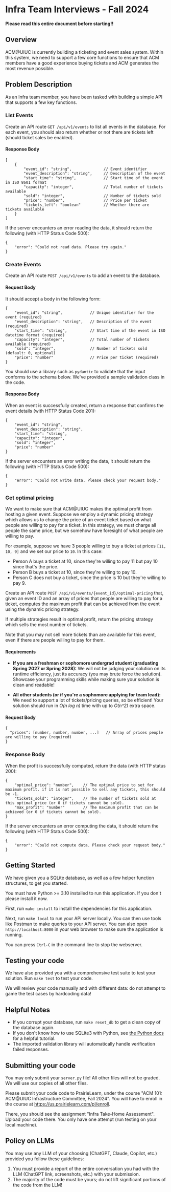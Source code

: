 # Infra Team Interviews - Fall 2024

**Please read this entire document before starting!!**

## Overview

ACM@UIUC is currently building a ticketing and event sales system. Within this system, we need to support a few core functions to ensure that ACM members have a good experience buying tickets and ACM generates the most revenue possible.


## Problem Description

As an Infra team member, you have been tasked with building a simple API that supports a few key functions. 


### List Events

Create an API route `GET /api/v1/events` to list all events in the database. For each event, you should also return whether or not there are tickets left (should ticket sales be enabled).

#### Response Body

```jsonc
[
    {
        "event_id": "string",              // Event identifier
        "event_description": "string",     // Description of the event
        "start_time": "string",            // Start time of the event in ISO 8601 format
        "capacity": "integer",             // Total number of tickets available
        "sold": "integer",                 // Number of tickets sold
        "price": "number",                 // Price per ticket
        "tickets_left": "boolean"          // Whether there are tickets available
    }
]
```

If the server encounters an error reading the data, it should return the following (with HTTP Status Code 500):

```jsonc
{
    "error": "Could not read data. Please try again."
}
```

### Create Events

Create an API route `POST /api/v1/events` to add an event to the database. 

#### Request Body

It should accept a body in the following form:

```jsonc
{
    "event_id": "string",            // Unique identifier for the event (required)
    "event_description": "string",   // Description of the event (required)
    "start_time": "string",          // Start time of the event in ISO datetime format (required)
    "capacity": "integer",           // Total number of tickets available (required)
    "sold": "integer",               // Number of tickets sold (default: 0, optional)
    "price": "number"                // Price per ticket (required)
}

```
You should use a library such as `pydantic` to validate that the input conforms to the schema below. We've provided a sample validation class in the code.

#### Response Body

When an event is successfully created, return a response that confirms the event details  (with HTTP Status Code 201):

```jsonc
{
    "event_id": "string",
    "event_description": "string",
    "start_time": "string",
    "capacity": "integer",
    "sold": "integer",
    "price": "number"
}
```

If the server encounters an error writing the data, it should return the following (with HTTP Status Code 500):

```jsonc
{
    "error": "Could not write data. Please check your request body."
}
```

### Get optimal pricing

We want to make sure that ACM@UIUC makes the optimal profit from hosting a given event. Suppose we employ a dynamic pricing strategy which allows us to change the price of an event ticket based on what people are willing to pay for a ticket. In this strategy, we must charge all people the same price, but we somehow have foresight of what people are willing to pay.

For example, suppose we have 3 people willing to buy a ticket at prices `[11, 10, 9]` and we set our price to `10`. In this case:

* Person A buys a ticket at 10, since they're willing to pay 11 but pay 10 since that's the price. 
* Person B buys a ticket at 10, since they're willing to pay 10. 
* Person C does not buy a ticket, since the price is 10 but they're willing to pay 9.

Create an API route `POST /api/v1/events/{event_id}/optimal-pricing` that, given an event ID and an array of prices that people are willing to pay for a ticket, computes the maximum profit that can be achieved from the event using the dynamic pricing strategy.

If multiple strategies result in optimal profit, return the pricing strategy which sells the most number of tickets.

Note that you may not sell more tickets than are available for this event, even if there are people willing to pay for them.

#### Requirements

* **If you are a freshman or sophomore undergrad student (graduating Spring 2027 or Spring 2028):** We will not be judging your solution on its runtime efficiency, just its accuracy (you may brute force the solution). Showcase your programming skills while making sure your solution is clean and readable!

* **All other students (or if you're a sophomore applying for team lead):** We need to support a lot of tickets/pricing queries, so be efficient! Your solution should run in *O(n log n)* time with up to *O(n^2)* extra space.

#### Request Body

```jsonc
{
  "prices": [number, number, number, ...]   // Array of prices people are willing to pay (required)
}
```

### Response Body

When the profit is successfully computed, return the data (with HTTP status 200):

```jsonc
{
    "optimal_price": "number",    // The optimal price to set for maximum profit. if it is not possible to sell any tickets, this should be -1.
    "tickets_sold": "integer",    // The number of tickets sold at this optimal price (or 0 if tickets cannot be sold).
    "max_profit": "number"        // The maximum profit that can be achieved (or 0 if tickets cannot be sold).
}
```

If the server encounters an error computing the data, it should return the following (with HTTP Status Code 500):

```jsonc
{
    "error": "Could not compute data. Please check your request body."
}
```



## Getting Started

We have given you a SQLite database, as well as a few helper function structures, to get you started. 

You must have Python >= 3.10 installed to run this application. If you don't please install it now. 

First, run `make install` to install the dependencies for this application.

Next, run `make local` to run your API server locally. You can then use tools like Postman to make queries to your API server. You can also open `http://localhost:8000` in your web browser to make sure the application is running.

You can press `Ctrl-C` in the command line to stop the webserver.

## Testing your code

We have also provided you with a comprehensive test suite to test your solution. Run `make test` to test your code.

We will review your code manually and with different data: do not attempt to game the test cases by hardcoding data!

## Helpful Notes

* If you corrupt your database, run `make reset_db` to get a clean copy of the database again.
* If you don't know how to use SQLite3 with Python, see [the Python docs](https://docs.python.org/3/library/sqlite3.html#tutorial) for a helpful tutorial.
* The imported validation library will automatically handle verification failed responses.

## Submitting your code

You may only submit your `server.py` file! All other files will not be graded. We will use our copies of all other files.

Please submit your code code to PrairieLearn, under the course "ACM 101: ACM@UIUC Infrastructure Committee, Fall 2024". You will have to enroll in the course at https://us.prairielearn.com/pl/enroll.

There, you should see the assignment "Infra Take-Home Assessment". Upload your code there. You only have one attempt (run testing on your local machine). 

## Policy on LLMs
You may use any LLM of your choosing (ChatGPT, Claude, Copilot, etc.) provided you follow these guidelines:

1. You must provide a report of the entire conversation you had with the LLM (ChatGPT link, screenshots, etc.) with your submission.
2. The majority of the code must be yours; do not lift significant portions of the code from the LLM!

